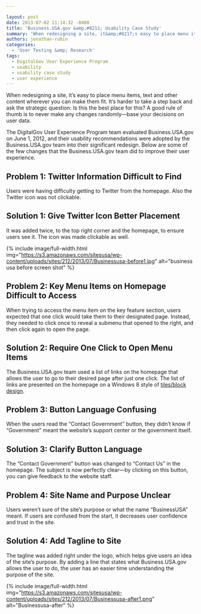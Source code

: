 ```yaml
---

layout: post
date: 2013-07-02 11:14:32 -0400
title: 'Business.USA.gov &amp;#8211; Usability Case Study'
summary: 'When redesigning a site, it&amp;#8217;s easy to place menu items, text and other content wherever you can make them fit. It&amp;#8217;s harder to take a step back and ask the strategic question\: Is this the best place for this? A good rule of thumb is to never make any changes randomly&mdash;base your decisions on user'
authors: jonathan-rubin
categories:
  - 'User Testing &amp; Research'
tags:
  - DigitalGov User Experience Program
  - usability
  - usability case study
  - user experience
---
```


When redesigning a site, it&#8217;s easy to place menu items, text and other content wherever you can make them fit. It&#8217;s harder to take a step back and ask the strategic question: Is this the best place for this? A good rule of thumb is to never make any changes randomly—base your decisions on user data.

The DigitalGov User Experience Program team evaluated Business.USA.gov on June 1, 2012, and their usability recommendations were adopted by the Business.USA.gov team into their significant redesign. Below are some of the few changes that the Business.USA.gov team did to improve their user experience.

## Problem 1: Twitter Information Difficult to Find

Users were having difficulty getting to Twitter from the homepage. Also the Twitter icon was not clickable.

## Solution 1: Give Twitter Icon Better Placement

It was added twice, to the top right corner and the homepage, to ensure users see it. The icon was made clickable as well.

{% include image/full-width.html img="https://s3.amazonaws.com/sitesusa/wp-content/uploads/sites/212/2013/07/Businessusa-before1.jpg" alt="business usa before screen shot" %}


## Problem 2: Key Menu Items on Homepage Difficult to Access

When trying to access the menu item on the key feature section, users expected that one click would take them to their designated page. Instead, they needed to click once to reveal a submenu that opened to the right, and then click again to open the page.

## Solution 2: Require One Click to Open Menu Items

The Business.USA.gov team used a list of links on the homepage that allows the user to go to their desired page after just one click. The list of links are presented on the homepage on a Windows 8 style of [tiles/block design](http://blogs.msdn.com/b/windowsappdev/archive/2012/04/16/creating-a-great-tile-experience-part-1.aspx).

## Problem 3: Button Language Confusing

When the users read the &#8220;Contact Government&#8221; button, they didn&#8217;t know if &#8220;Government&#8221; meant the website&#8217;s support center or the government itself.

## Solution 3: Clarify Button Language

The &#8220;Contact Government&#8221; button was changed to &#8220;Contact Us&#8221; in the homepage. The subject is now perfectly clear—by clicking on this button, you can give feedback to the website staff.

## Problem 4: Site Name and Purpose Unclear

Users weren&#8217;t sure of the site&#8217;s purpose or what the name &#8220;BusinessUSA&#8221; meant. If users are confused from the start, it decreases user confidence and trust in the site.

## Solution 4: Add Tagline to Site

The tagline was added right under the logo, which helps give users an idea of the site&#8217;s purpose. By adding a line that states what Business.USA.gov allows the user to do, the user has an easier time understanding the purpose of the site.

{% include image/full-width.html img="https://s3.amazonaws.com/sitesusa/wp-content/uploads/sites/212/2013/07/Businessusa-after1.png" alt="Businessusa-after" %}
